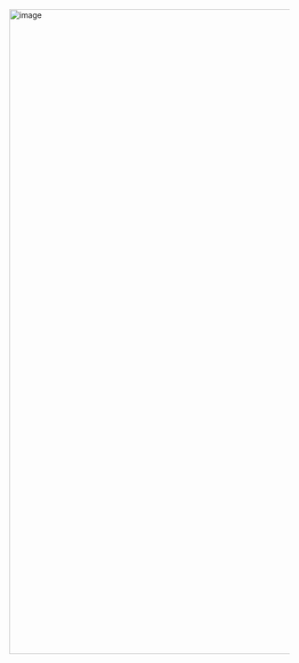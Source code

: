<img width="834" height="1158" alt="image" src="https://github.com/user-attachments/assets/2bf2e070-67f2-4288-8ce4-8b1242771713" />
